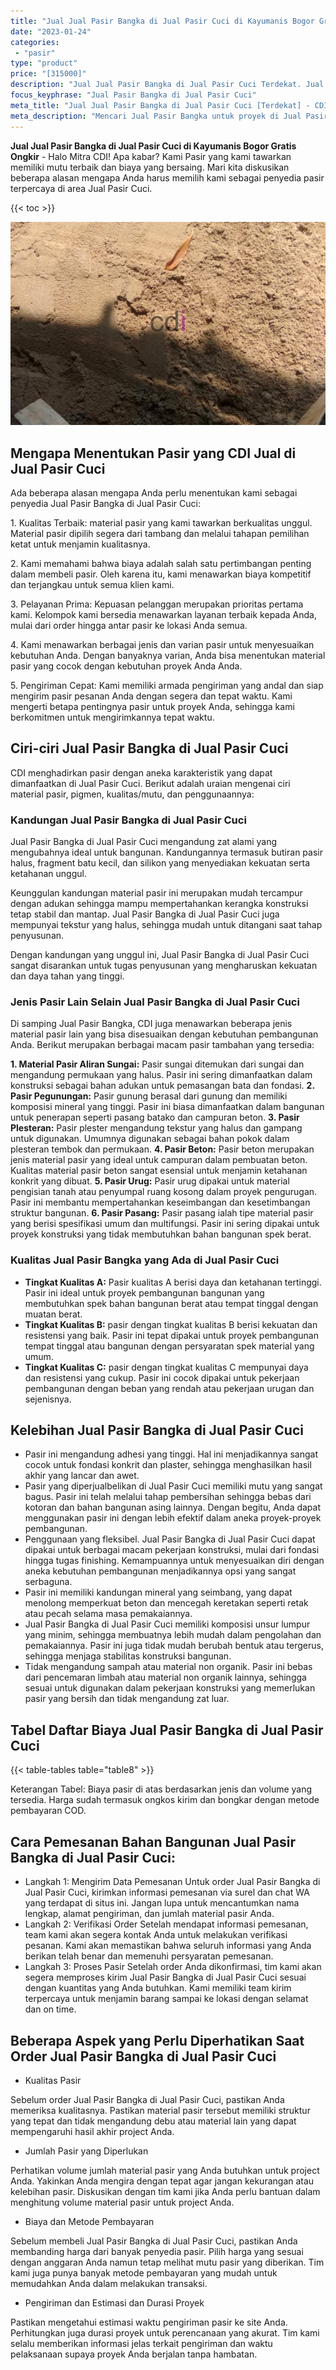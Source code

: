 ```yaml
---
title: "Jual Jual Pasir Bangka di Jual Pasir Cuci di Kayumanis Bogor Gratis Ongkir"
date: "2023-01-24"
categories:
 - "pasir"
type: "product"
price: "[315000]"
description: "Jual Jual Pasir Bangka di Jual Pasir Cuci Terdekat. Jual Pasir Bangka ini sering digunakan dalam proyek konstruksi sebagai material adukan yang terpilih dan bersih. Kontak kami untuk mendapatkan informasi lebih lanjut."
focus_keyphrase: "Jual Pasir Bangka di Jual Pasir Cuci"
meta_title: "Jual Jual Pasir Bangka di Jual Pasir Cuci [Terdekat] - CDI"
meta_description: "Mencari Jual Pasir Bangka untuk proyek di Jual Pasir Cuci? Kami menyediakan Jual Pasir Bangka berkualitas untuk material adukan. Dapatkan penawaran terbaik sekarang."
---
```


**Jual Jual Pasir Bangka di Jual Pasir Cuci di Kayumanis Bogor Gratis Ongkir** - Halo Mitra CDI! Apa kabar? Kami Pasir yang kami tawarkan memiliki mutu terbaik dan biaya yang bersaing. Mari kita diskusikan beberapa alasan mengapa Anda harus memilih kami sebagai penyedia pasir terpercaya di area Jual Pasir Cuci.

{{< toc >}}

![Jual Jual Pasir Bangka di Jual Pasir Cuci di Kayumanis Bogor Gratis Ongkir](/images/pasir/pasir-bangunan-12.jpg)

## Mengapa Menentukan Pasir yang CDI Jual di Jual Pasir Cuci

Ada beberapa alasan mengapa Anda perlu menentukan kami sebagai penyedia Jual Pasir Bangka di Jual Pasir Cuci:

1\.  Kualitas Terbaik: material pasir yang kami tawarkan berkualitas unggul. Material pasir dipilih segera dari tambang dan melalui tahapan pemilihan ketat untuk menjamin kualitasnya.

2\.  Kami memahami bahwa biaya adalah salah satu pertimbangan penting dalam membeli pasir. Oleh karena itu, kami menawarkan biaya kompetitif dan terjangkau untuk semua klien kami.

3\.  Pelayanan Prima: Kepuasan pelanggan merupakan prioritas pertama kami. Kelompok kami bersedia menawarkan layanan terbaik kepada Anda, mulai dari order hingga antar pasir ke lokasi Anda semua.

4\.  Kami menawarkan berbagai jenis dan varian pasir untuk menyesuaikan kebutuhan Anda. Dengan banyaknya varian, Anda bisa menentukan material pasir yang cocok dengan kebutuhan proyek Anda Anda.

5\.  Pengiriman Cepat: Kami memiliki armada pengiriman yang andal dan siap mengirim pasir pesanan Anda dengan segera dan tepat waktu. Kami mengerti betapa pentingnya pasir untuk proyek Anda, sehingga kami berkomitmen untuk mengirimkannya tepat waktu.

## Ciri-ciri Jual Pasir Bangka di Jual Pasir Cuci

CDI menghadirkan pasir dengan aneka karakteristik yang dapat dimanfaatkan di Jual Pasir Cuci. Berikut adalah uraian mengenai ciri material pasir, pigmen, kualitas/mutu, dan penggunaannya:

### Kandungan Jual Pasir Bangka di Jual Pasir Cuci

Jual Pasir Bangka di Jual Pasir Cuci mengandung zat alami yang mengubahnya ideal untuk bangunan. Kandungannya termasuk butiran pasir halus, fragment batu kecil, dan silikon yang menyediakan kekuatan serta ketahanan unggul.

Keunggulan kandungan material pasir ini merupakan mudah tercampur dengan adukan sehingga mampu mempertahankan kerangka konstruksi tetap stabil dan mantap. Jual Pasir Bangka di Jual Pasir Cuci juga mempunyai tekstur yang halus, sehingga mudah untuk ditangani saat tahap penyusunan.

Dengan kandungan yang unggul ini, Jual Pasir Bangka di Jual Pasir Cuci sangat disarankan untuk tugas penyusunan yang mengharuskan kekuatan dan daya tahan yang tinggi.

### Jenis Pasir Lain Selain Jual Pasir Bangka di Jual Pasir Cuci

Di samping Jual Pasir Bangka, CDI juga menawarkan beberapa jenis material pasir lain yang bisa disesuaikan dengan kebutuhan pembangunan Anda. Berikut merupakan berbagai macam pasir tambahan yang tersedia:

**1\. Material Pasir Aliran Sungai:** Pasir sungai ditemukan dari sungai dan mengandung permukaan yang halus. Pasir ini sering dimanfaatkan dalam konstruksi sebagai bahan adukan untuk pemasangan bata dan fondasi.
**2\. Pasir Pegunungan:** Pasir gunung berasal dari gunung dan memiliki komposisi mineral yang tinggi. Pasir ini biasa dimanfaatkan dalam bangunan untuk penerapan seperti pasang batako dan campuran beton.
**3\. Pasir Plesteran:** Pasir plester mengandung tekstur yang halus dan gampang untuk digunakan. Umumnya digunakan sebagai bahan pokok dalam plesteran tembok dan permukaan.
**4\. Pasir Beton:** Pasir beton merupakan jenis material pasir yang ideal untuk campuran dalam pembuatan beton. Kualitas material pasir beton sangat esensial untuk menjamin ketahanan konkrit yang dibuat.
**5\. Pasir Urug:** Pasir urug dipakai untuk material pengisian tanah atau penyumpal ruang kosong dalam proyek pengurugan. Pasir ini membantu mempertahankan keseimbangan dan kesetimbangan struktur bangunan.
**6\. Pasir Pasang:** Pasir pasang ialah tipe material pasir yang berisi spesifikasi umum dan multifungsi. Pasir ini sering dipakai untuk proyek konstruksi yang tidak membutuhkan bahan bangunan spek berat.

### Kualitas Jual Pasir Bangka yang Ada di Jual Pasir Cuci

*   **Tingkat Kualitas A:** Pasir kualitas A berisi daya dan ketahanan tertinggi. Pasir ini ideal untuk proyek pembangunan bangunan yang membutuhkan spek bahan bangunan berat atau tempat tinggal dengan muatan berat.
*   **Tingkat Kualitas B:** pasir dengan tingkat kualitas B berisi kekuatan dan resistensi yang baik. Pasir ini tepat dipakai untuk proyek pembangunan tempat tinggal atau bangunan dengan persyaratan spek material yang umum.
*   **Tingkat Kualitas C:** pasir dengan tingkat kualitas C mempunyai daya dan resistensi yang cukup. Pasir ini cocok dipakai untuk pekerjaan pembangunan dengan beban yang rendah atau pekerjaan urugan dan sejenisnya.

## Kelebihan Jual Pasir Bangka di Jual Pasir Cuci

*   Pasir ini mengandung adhesi yang tinggi. Hal ini menjadikannya sangat cocok untuk fondasi konkrit dan plaster, sehingga menghasilkan hasil akhir yang lancar dan awet.
*   Pasir yang diperjualbelikan di Jual Pasir Cuci memiliki mutu yang sangat bagus. Pasir ini telah melalui tahap pembersihan sehingga bebas dari kotoran dan bahan bangunan asing lainnya. Dengan begitu, Anda dapat menggunakan pasir ini dengan lebih efektif dalam aneka proyek-proyek pembangunan.
*   Penggunaan yang fleksibel. Jual Pasir Bangka di Jual Pasir Cuci dapat dipakai untuk berbagai macam pekerjaan konstruksi, mulai dari fondasi hingga tugas finishing. Kemampuannya untuk menyesuaikan diri dengan aneka kebutuhan pembangunan menjadikannya opsi yang sangat serbaguna.
*   Pasir ini memiliki kandungan mineral yang seimbang, yang dapat menolong memperkuat beton dan mencegah keretakan seperti retak atau pecah selama masa pemakaiannya.
*   Jual Pasir Bangka di Jual Pasir Cuci memiliki komposisi unsur lumpur yang minim, sehingga membuatnya lebih mudah dalam pengolahan dan pemakaiannya. Pasir ini juga tidak mudah berubah bentuk atau tergerus, sehingga menjaga stabilitas konstruksi bangunan.
*   Tidak mengandung sampah atau material non organik. Pasir ini bebas dari pencemaran limbah atau material non organik lainnya, sehingga sesuai untuk digunakan dalam pekerjaan konstruksi yang memerlukan pasir yang bersih dan tidak mengandung zat luar.

## Tabel Daftar Biaya Jual Pasir Bangka di Jual Pasir Cuci

{{< table-tables table="table8" >}}

Keterangan Tabel: Biaya pasir di atas berdasarkan jenis dan volume yang tersedia. Harga sudah termasuk ongkos kirim dan bongkar dengan metode pembayaran COD.

## Cara Pemesanan Bahan Bangunan Jual Pasir Bangka di Jual Pasir Cuci:

*   Langkah 1: Mengirim Data Pemesanan
Untuk order Jual Pasir Bangka di Jual Pasir Cuci, kirimkan informasi pemesanan via surel dan chat WA yang terdapat di situs ini. Jangan lupa untuk mencantumkan nama lengkap, alamat pengiriman, dan jumlah material pasir Anda.
*   Langkah 2: Verifikasi Order
Setelah mendapat informasi pemesanan, team kami akan segera kontak Anda untuk melakukan verifikasi pesanan. Kami akan memastikan bahwa seluruh informasi yang Anda berikan telah benar dan memenuhi persyaratan pemesanan.
*   Langkah 3: Proses Pasir
Setelah order Anda dikonfirmasi, tim kami akan segera memproses kirim Jual Pasir Bangka di Jual Pasir Cuci sesuai dengan kuantitas yang Anda butuhkan. Kami memiliki team kirim terpercaya untuk menjamin barang sampai ke lokasi dengan selamat dan on time.

## Beberapa Aspek yang Perlu Diperhatikan Saat Order Jual Pasir Bangka di Jual Pasir Cuci

*   Kualitas Pasir

Sebelum order Jual Pasir Bangka di Jual Pasir Cuci, pastikan Anda memeriksa kualitasnya. Pastikan material pasir tersebut memiliki struktur yang tepat dan tidak mengandung debu atau material lain yang dapat mempengaruhi hasil akhir project Anda.
*   Jumlah Pasir yang Diperlukan

Perhatikan volume jumlah material pasir yang Anda butuhkan untuk project Anda. Yakinkan Anda mengira dengan tepat agar jangan kekurangan atau kelebihan pasir. Diskusikan dengan tim kami jika Anda perlu bantuan dalam menghitung volume material pasir untuk project Anda.
*   Biaya dan Metode Pembayaran

Sebelum membeli Jual Pasir Bangka di Jual Pasir Cuci, pastikan Anda membanding harga dari banyak penyedia pasir. Pilih harga yang sesuai dengan anggaran Anda namun tetap melihat mutu pasir yang diberikan. Tim kami juga punya banyak metode pembayaran yang mudah untuk memudahkan Anda dalam melakukan transaksi.
*   Pengiriman dan Estimasi dan Durasi Proyek

Pastikan mengetahui estimasi waktu pengiriman pasir ke site Anda. Perhitungkan juga durasi proyek untuk perencanaan yang akurat. Tim kami selalu memberikan informasi jelas terkait pengiriman dan waktu pelaksanaan supaya proyek Anda berjalan tanpa hambatan.